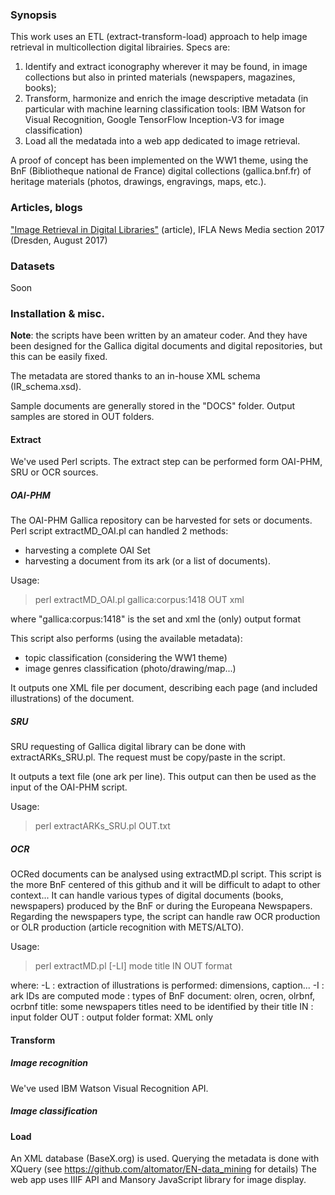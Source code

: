 ### Synopsis
This work uses an ETL (extract-transform-load) approach to help image retrieval in multicollection digital librairies.
Specs are: 
1. Identify and extract iconography wherever it may be found, in image collections but also in printed materials (newspapers, magazines, books); 
2. Transform, harmonize and enrich the image descriptive metadata (in particular with machine learning classification tools: IBM Watson for Visual Recognition, Google TensorFlow Inception-V3 for image classification)
3. Load all the medatada into a web app dedicated to image retrieval. 

A proof of concept has been implemented on the WW1 theme, using the BnF (Bibliotheque national de France) digital collections (gallica.bnf.fr) of heritage materials (photos, drawings, engravings, maps, etc.).


### Articles, blogs
["Image Retrieval in Digital Libraries"](http://www.euklides.fr/blog/altomator/Image_Retrieval/000-moreux-chiron_EN-final.pdf) (article), IFLA News Media section 2017 (Dresden, August 2017)

### Datasets
Soon

### Installation & misc.
<b>Note</b>: the scripts have been written by an amateur coder. And they have been designed for the Gallica digital documents and digital repositories, but this can be easily fixed.

The metadata are stored thanks to an in-house XML schema (IR_schema.xsd).

Sample documents are generally stored in the "DOCS" folder. Output samples are stored in OUT folders.

#### Extract
We've used Perl scripts. The extract step can be performed form OAI-PHM, SRU or OCR sources. 

##### OAI-PHM
The OAI-PHM Gallica repository can be harvested for sets or documents.
Perl script extractMD_OAI.pl can handled 2 methods:
- harvesting a complete OAI Set
- harvesting a document from its ark (or a list of documents).

Usage: 
> perl extractMD_OAI.pl gallica:corpus:1418 OUT xml 

where "gallica:corpus:1418" is the set and xml the (only) output format

This script also performs (using the available metadata):
- topic classification (considering the WW1 theme)
- image genres classification (photo/drawing/map...)

It outputs one XML file per document, describing each page (and included illustrations) of the document.

##### SRU
SRU requesting of Gallica digital library can be done with extractARKs_SRU.pl.
The request must be copy/paste in the script.

It outputs a text file (one ark per line). This output can then be used as the input of the OAI-PHM script.

Usage:
>perl extractARKs_SRU.pl OUT.txt

##### OCR
OCRed documents can be analysed using extractMD.pl script. This script is the more BnF centered of this github and it will be difficult to adapt to other context... It can handle various types of digital documents (books, newspapers) produced by the BnF or during the Europeana Newspapers.
Regarding the newspapers type, the script can handle raw OCR production or OLR production (article recognition with METS/ALTO).

Usage:
>perl extractMD.pl [-LI] mode title IN OUT format

where:
-L : extraction of illustrations is performed: dimensions, caption...
-I : ark IDs are computed
mode : types of BnF document: olren, ocren, olrbnf, ocrbnf
title: some newspapers titles need to be identified by their title
IN : input folder
OUT : output folder
format: XML only

#### Transform

##### Image recognition
We've used IBM Watson Visual Recognition API. 

##### Image classification


#### Load
An XML database (BaseX.org) is used. Querying the metadata is done with XQuery (see https://github.com/altomator/EN-data_mining for   details)
The web app uses IIIF API and Mansory JavaScript library for image display.


